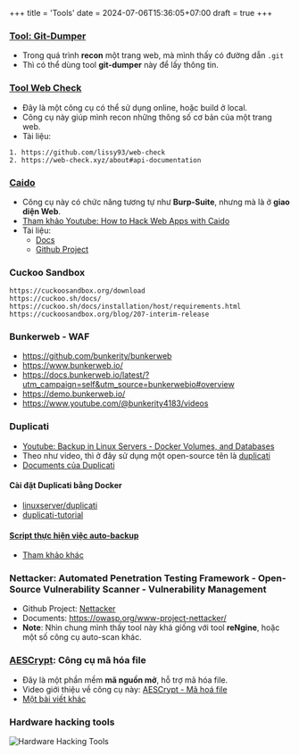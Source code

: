 +++
title = 'Tools'
date = 2024-07-06T15:36:05+07:00
draft = true
+++

### [Tool: Git-Dumper](https://github.com/arthaud/git-dumper)
- Trong quá trình **recon** một trang web, mà mình thấy có đường dẫn `.git`
- Thì có thể dùng tool **git-dumper** này để lấy thông tin.

### [Tool Web Check](https://web-check.xyz/)
- Đây là một công cụ có thể sử dụng online, hoặc build ở local.
- Công cụ này giúp mình recon những thông số cơ bản của một trang web.
- Tài liệu:
```
1. https://github.com/lissy93/web-check
2. https://web-check.xyz/about#api-documentation
```

### [Caido](https://caido.io/)
- Công cụ này có chức năng tương tự như **Burp-Suite**, nhưng mà là ở **giao diện Web**.
- [Tham khảo Youtube: How to Hack Web Apps with Caido](https://www.youtube.com/watch?v=5Di0VVK9JiQ&list=WL&index=2)
- Tài liệu:
	- [Docs](https://docs.caido.io/)
	- [Github Project](https://github.com/caido)

### Cuckoo Sandbox
```
https://cuckoosandbox.org/download
https://cuckoo.sh/docs/
https://cuckoo.sh/docs/installation/host/requirements.html
https://cuckoosandbox.org/blog/207-interim-release
```

### Bunkerweb - WAF
- https://github.com/bunkerity/bunkerweb
- https://www.bunkerweb.io/
- https://docs.bunkerweb.io/latest/?utm_campaign=self&utm_source=bunkerwebio#overview
- https://demo.bunkerweb.io/
- https://www.youtube.com/@bunkerity4183/videos

### Duplicati
- [Youtube: Backup in Linux Servers - Docker Volumes, and Databases](https://www.youtube.com/watch?v=JoA6Bezgk1c&list=WL&index=107)
- Theo như video, thì ở đây sử dụng một open-source tên là [duplicati](https://www.duplicati.com/download)
- [Documents của Duplicati](https://duplicati.readthedocs.io/en/latest/01-introduction/)
#### Cài đặt Duplicati bằng Docker
- [linuxserver/duplicati](https://docs.linuxserver.io/images/docker-duplicati)
- [duplicati-tutorial](https://github.com/christianlempa/videos/tree/main/duplicati-tutorial)
#### [Script thực hiện việc auto-backup](https://github.com/ChristianLempa/scripts/tree/main/db-container-backup)
- [Tham khảo khác](https://www.youtube.com/watch?v=wvsi3QilNQ8)

### Nettacker: Automated Penetration Testing Framework - Open-Source Vulnerability Scanner - Vulnerability Management
- Github Project: [Nettacker](https://github.com/OWASP/Nettacker)
- Documents: https://owasp.org/www-project-nettacker/
- **Note**: Nhìn chung mình thấy tool này khá giống với tool **reNgine**, hoặc một số công cụ auto-scan khác.

### [AESCrypt](https://www.aescrypt.com/): Công cụ mã hóa file
- Đây là một phần mềm **mã nguồn mở**, hỗ trợ mã hóa file.
- Video giới thiệu về công cụ này: [AESCrypt - Mã hoá file](https://www.youtube.com/watch?v=zA4dDlslDXo)
- [Một bài viết khác](https://services.udel.edu/TDClient/32/Portal/KB/ArticleDet?ID=366)

### Hardware hacking tools

![Hardware Hacking Tools](/image/IoT/Hardware_Hacking.jpg)







